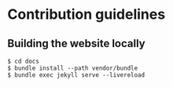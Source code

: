 # Contribution guidelines


## Building the website locally

```
$ cd docs
$ bundle install --path vendor/bundle
$ bundle exec jekyll serve --livereload
```
